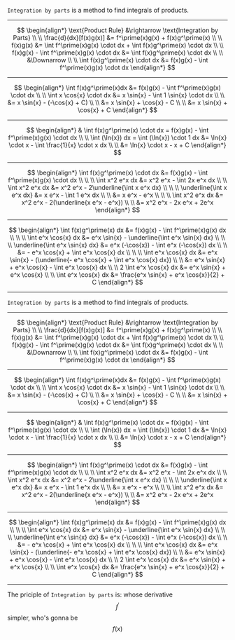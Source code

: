`Integration by parts` is a method to find integrals of products.  
___

$$
\begin{align*}
\text{Product Rule} &\rightarrow \text{Integration by Parts}
\\ \\
\frac{d}{dx}[f(x)g(x)] &= f^\prime(x)g(x) + f(x)g^\prime(x)
\\ \\
f(x)g(x) &= \int f^\prime(x)g(x) \cdot dx + \int f(x)g^\prime(x) \cdot dx
\\ \\
f(x)g(x) - \int f^\prime(x)g(x) \cdot dx &= \int f(x)g^\prime(x) \cdot dx
\\ \\
&\Downarrow
\\ \\
\int f(x)g^\prime(x) \cdot dx &= f(x)g(x) - \int f^\prime(x)g(x) \cdot dx
\end{align*} 
$$
___

$$
\begin{align*}
\int f(x)g^\prime(x)dx &= f(x)g(x) - \int f^\prime(x)g(x) \cdot dx
\\ \\
\int x \cos{x} \cdot dx &=  x \sin{x} - \int 1 \sin{x} \cdot dx
\\ \\
&= x \sin{x} - (-\cos{x} + C)
\\ \\
&= x \sin{x} + \cos{x} - C
\\ \\
&= x \sin{x} + \cos{x} + C
\end{align*}
$$
___

$$
\begin{align*}
& \int f(x)g^\prime(x) \cdot dx = f(x)g(x) - \int f^\prime(x)g(x) \cdot dx
\\ \\
\int (\ln{x}) dx = \int (\ln{x}) \cdot 1 dx &= \ln{x} \cdot x - \int \frac{1}{x} \cdot x dx
\\ \\
&= \ln{x} \cdot x - x + C
\end{align*}
$$
___

$$
\begin{align*}
\int f(x)g^\prime(x) \cdot dx &= f(x)g(x) - \int f^\prime(x)g(x) \cdot dx
\\ \\ \\
\int x^2 e^x dx &= x^2 e^x - \int 2x e^x dx
\\ \\
\int x^2 e^x dx &= x^2 e^x - 2\underline{\int x e^x dx}
\\ \\ \\
\underline{\int x e^x dx} &= x e^x - \int 1 e^x dx
\\ \\
&= x e^x - e^x
\\ \\ \\
\int x^2 e^x dx &= x^2 e^x - 2(\underline{x e^x - e^x})
\\ \\
&= x^2 e^x - 2x e^x + 2e^x
\end{align*}
$$
___

$$
\begin{align*}
\int f(x)g^\prime(x) dx &= f(x)g(x) - \int f^\prime(x)g(x) dx
\\ \\ \\
\int e^x \cos{x} dx &= e^x \sin{x} - \underline{\int e^x \sin{x} dx}
\\ \\ \\
\underline{\int e^x \sin{x} dx} &= e^x (-\cos{x}) - \int e^x (-\cos{x}) dx
\\ \\
&= - e^x \cos{x} + \int e^x \cos{x} dx
\\ \\ \\
\int e^x \cos{x} dx &= e^x \sin{x} - (\underline{- e^x \cos{x} + \int e^x \cos{x} dx})
\\ \\
&= e^x \sin{x} + e^x \cos{x} - \int e^x \cos{x} dx
\\ \\
2 \int e^x \cos{x} dx &= e^x \sin{x} + e^x \cos{x}
\\ \\
\int e^x \cos{x} dx &= \frac{e^x \sin{x} + e^x \cos{x}}{2} + C
\end{align*}
$$
___


`Integration by parts` is a method to find integrals of products.  
___

$$
\begin{align*}
\text{Product Rule} &\rightarrow \text{Integration by Parts}
\\ \\
\frac{d}{dx}[f(x)g(x)] &= f^\prime(x)g(x) + f(x)g^\prime(x)
\\ \\
f(x)g(x) &= \int f^\prime(x)g(x) \cdot dx + \int f(x)g^\prime(x) \cdot dx
\\ \\
f(x)g(x) - \int f^\prime(x)g(x) \cdot dx &= \int f(x)g^\prime(x) \cdot dx
\\ \\
&\Downarrow
\\ \\
\int f(x)g^\prime(x) \cdot dx &= f(x)g(x) - \int f^\prime(x)g(x) \cdot dx
\end{align*} 
$$
___

$$
\begin{align*}
\int f(x)g^\prime(x)dx &= f(x)g(x) - \int f^\prime(x)g(x) \cdot dx
\\ \\
\int x \cos{x} \cdot dx &=  x \sin{x} - \int 1 \sin{x} \cdot dx
\\ \\
&= x \sin{x} - (-\cos{x} + C)
\\ \\
&= x \sin{x} + \cos{x} - C
\\ \\
&= x \sin{x} + \cos{x} + C
\end{align*}
$$
___

$$
\begin{align*}
& \int f(x)g^\prime(x) \cdot dx = f(x)g(x) - \int f^\prime(x)g(x) \cdot dx
\\ \\
\int (\ln{x}) dx = \int (\ln{x}) \cdot 1 dx &= \ln{x} \cdot x - \int \frac{1}{x} \cdot x dx
\\ \\
&= \ln{x} \cdot x - x + C
\end{align*}
$$
___

$$
\begin{align*}
\int f(x)g^\prime(x) \cdot dx &= f(x)g(x) - \int f^\prime(x)g(x) \cdot dx
\\ \\ \\
\int x^2 e^x dx &= x^2 e^x - \int 2x e^x dx
\\ \\
\int x^2 e^x dx &= x^2 e^x - 2\underline{\int x e^x dx}
\\ \\ \\
\underline{\int x e^x dx} &= x e^x - \int 1 e^x dx
\\ \\
&= x e^x - e^x
\\ \\ \\
\int x^2 e^x dx &= x^2 e^x - 2(\underline{x e^x - e^x})
\\ \\
&= x^2 e^x - 2x e^x + 2e^x
\end{align*}
$$
___

$$
\begin{align*}
\int f(x)g^\prime(x) dx &= f(x)g(x) - \int f^\prime(x)g(x) dx
\\ \\ \\
\int e^x \cos{x} dx &= e^x \sin{x} - \underline{\int e^x \sin{x} dx}
\\ \\ \\
\underline{\int e^x \sin{x} dx} &= e^x (-\cos{x}) - \int e^x (-\cos{x}) dx
\\ \\
&= - e^x \cos{x} + \int e^x \cos{x} dx
\\ \\ \\
\int e^x \cos{x} dx &= e^x \sin{x} - (\underline{- e^x \cos{x} + \int e^x \cos{x} dx})
\\ \\
&= e^x \sin{x} + e^x \cos{x} - \int e^x \cos{x} dx
\\ \\
2 \int e^x \cos{x} dx &= e^x \sin{x} + e^x \cos{x}
\\ \\
\int e^x \cos{x} dx &= \frac{e^x \sin{x} + e^x \cos{x}}{2} + C
\end{align*}
$$
___

The priciple of `Integration by parts` is: whose derivative $$f^\prime$$ simpler, who's gonna be $$f(x)$$